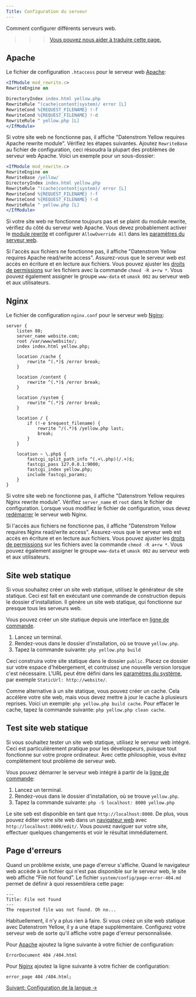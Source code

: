 ```yaml
---
Title: Configuration du serveur
---
```

Comment configurer différents serveurs web.

>>> [Vous pouvez nous aider à traduire cette page.](https://github.com/datenstrom/yellow-developers/blob/master/content/3-fr/4-help/server-configuration.md)

## Apache

Le fichier de configuration `.htaccess` pour le serveur web [Apache](http://httpd.apache.org):

```apache
<IfModule mod_rewrite.c>
RewriteEngine on

DirectoryIndex index.html yellow.php
RewriteRule ^(cache|content|system)/ error [L]
RewriteCond %{REQUEST_FILENAME} !-f
RewriteCond %{REQUEST_FILENAME} !-d
RewriteRule ^ yellow.php [L]
</IfModule>
```

Si votre site web ne fonctionne pas, il affiche "Datenstrom Yellow requires Apache rewrite module". Vérifiez les étapes suivantes. Ajoutez `RewriteBase` au fichier de configuration, ceci résoudra la plupart des problèmes de serveur web Apache. Voici un exemple pour un sous-dossier:

```apache
<IfModule mod_rewrite.c>
RewriteEngine on
RewriteBase /yellow/
DirectoryIndex index.html yellow.php
RewriteRule ^(cache|content|system)/ error [L]
RewriteCond %{REQUEST_FILENAME} !-f
RewriteCond %{REQUEST_FILENAME} !-d
RewriteRule ^ yellow.php [L]
</IfModule>
```

Si votre site web ne fonctionne toujours pas et se plaint du module rewrite, vérifiez du côté du serveur web Apache. Vous devez probablement activer le [module rewrite](https://stackoverflow.com/questions/869092/how-to-enable-mod-rewrite-for-apache-2-2) et configurer `AllowOverride All` dans les [paramètres du serveur web](https://stackoverflow.com/questions/18740419/how-to-set-allowoverride-all). 

Si l'accès aux fichiers ne fonctionne pas, il affiche "Datenstrom Yellow requires Apache read/write access". Assurez-vous que le serveur web est accès en écriture et en lecture aux fichiers. Vous pouvez ajuster les [droits de permissions](https://superuser.com/questions/51838/recursive-chmod-rw-for-files-rwx-for-directories) sur les fichiers avec la commande `chmod -R a+rw *`. Vous pouvez également assigner le groupe `www-data` et `umask 002` au serveur web et aux utilisateurs.

## Nginx

Le fichier de configuration `nginx.conf` pour le serveur web [Nginx](https://nginx.org/):

```nginx
server {
    listen 80;
    server_name website.com;
    root /var/www/website/;
    index index.html yellow.php;

    location /cache {
        rewrite ^(.*)$ /error break;
    }

    location /content {
        rewrite ^(.*)$ /error break;
    }

    location /system {
        rewrite ^(.*)$ /error break;
    }

    location / {
        if (!-e $request_filename) {
            rewrite ^/(.*)$ /yellow.php last;
            break;
        }
    }

    location ~ \.php$ {
        fastcgi_split_path_info ^(.+\.php)(/.+)$;
        fastcgi_pass 127.0.0.1:9000;
        fastcgi_index yellow.php;
        include fastcgi_params;
    }
}
```

Si votre site web ne fonctionne pas, il affiche "Datenstrom Yellow requires Nginx rewrite module". Vérifiez `server_name` et `root` dans le fichier de configuration. Lorsque vous modifiez le fichier de configuration, vous devez [redémarrer](https://stackoverflow.com/questions/21292533/reload-nginx-configuration) le serveur web Nginx.

Si l'accès aux fichiers ne fonctionne pas, il affiche "Datenstrom Yellow requires Nginx read/write access". Assurez-vous que le serveur web est accès en écriture et en lecture aux fichiers. Vous pouvez ajuster les [droits de permissions](https://superuser.com/questions/51838/recursive-chmod-rw-for-files-rwx-for-directories) sur les fichiers avec la commande `chmod -R a+rw *`. Vous pouvez également assigner le groupe `www-data` et `umask 002` au serveur web et aux utilisateurs.

## Site web statique

Si vous souhaitez créer un site web statique, utilisez le générateur de site statique. Ceci est fait en exécutant une commande de construction depuis le dossier d'installation. Il génère un site web statique, qui fonctionne sur presque tous les serveurs web.

Vous pouvez créer un site statique depuis une interface en [ligne de commande](https://github.com/datenstrom/yellow-plugins/tree/master/command).

1. Lancez un terminal.
2. Rendez-vous dans le dossier d'installation, où se trouve `yellow.php`.
3. Tapez la commande suivante: `php yellow.php build`

Ceci construira votre site statique dans le dossier `public`. Placez ce dossier sur votre espace d'hébergement, et contruisez une nouvelle version lorsque c'est nécessaire. L'URL peut être défini dans les [paramètres du système](adjusting-system#paramètres-du-système), par exemple `StaticUrl: http://website/`.

Comme alternative à un site statique, vous pouvez créer un cache. Cela accélère votre site web, mais vous devez mettre à jour le cache à plusieurs reprises. Voici un exemple: `php yellow.php build cache`. Pour effacer le cache, tapez la commande suivante: `php yellow.php clean cache`.

## Test site web statique

Si vous souhaitez tester un site web statique, utilisez le serveur web intégré. Ceci est particulièrement pratique pour les développeurs, puisque tout fonctionne sur votre propre ordinateur. Avec cette philosophie, vous évitez complètement tout problème de serveur web.

Vous pouvez démarrer le serveur web intégré à partir de la [ligne de commande](https://github.com/datenstrom/yellow-plugins/tree/master/command):

1. Lancez un terminal.
2. Rendez-vous dans le dossier d'installation, où se trouve `yellow.php`.
3. Tapez la commande suivante: `php -S localhost: 8000 yellow.php`

Le site seb est disponible en tant que `http://localhost:8000`. De plus, vous pouvez éditer votre site web dans un [navigateur web](https://github.com/datenstrom/yellow-plugins/tree/master/edit) avec `http://localhost:8000/edit/`. 
Vous pouvez naviguer sur votre site, effectuer quelques changements et voir le résultat immédiatement.

## Page d'erreurs

Quand un problème existe, une page d'erreur s'affiche. Quand le navigateur web accède à un fichier qui n'est pas disponible sur le serveur web, le site web affiche  “File not found”. Le fichier `system/config/page-error-404.md` permet de définir à quoi ressemblera cette page:

~~~~
---
Title: File not found
---
The requested file was not found. Oh no...
~~~~

Habituellement, il n'y a plus rien à faire. Si vous créez un site web statique avec Datenstrom Yellow, il y a une étape supplémentaire. Configurez votre serveur web de sorte qu'il affiche votre page d'erreur personnalisée.

Pour [Apache](http://httpd.apache.org) ajoutez la ligne suivante à votre fichier de configuration:

    ErrorDocument 404 /404.html

Pour [Nginx](https://nginx.org/) ajoutez la ligne suivante à votre fichier de configuration:

    error_page 404 /404.html;

[Suivant: Configuration de la langue →](language-configuration)